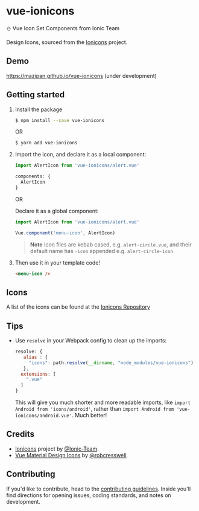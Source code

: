 # vue-ionicons
:snowman: Vue Icon Set Components from Ionic Team

Design Icons, sourced from the
[Ionicons](https://github.com/ionic-team/ionicons) project.


## Demo
https://mazipan.github.io/vue-ionicons (under development)


## Getting started

1. Install the package

    ```bash
    $ npm install --save vue-ionicons
    ```

    OR

    ```bash
    $ yarn add vue-ionicons
    ```

2. Import the icon, and declare it as a local component:

    ```javascript
    import AlertIcon from 'vue-ionicons/alert.vue'

    components: {
      AlertIcon
    }
    ```

    OR

    Declare it as a global component:

    ```javascript
    import AlertIcon from 'vue-ionicons/alert.vue'

    Vue.component('menu-icon', AlertIcon)
    ```

    > **Note** Icon files are kebab cased, e.g. `alert-circle.vue`, and
    > their default name has `-icon` appended e.g. `alert-circle-icon`.

3. Then use it in your template code!

    ```html
    <menu-icon />
    ```

## Icons

A list of the icons can be found at the [Ionicons Repository](https://github.com/ionic-team/ionicons)

## Tips

- Use `resolve` in your Webpack config to clean up the imports:

  ```javascript
  resolve: {
     alias : {
       "icons": path.resolve(__dirname, "node_modules/vue-ionicons")
     },
    extensions: [
      ".vue"
    ]
  }
  ```

  This will give you much shorter and more readable imports, like
  `import Android from 'icons/android'`, rather than
  `import Android from 'vue-ionicons/android.vue'`. Much better!

## Credits

+ [Ionicons](https://github.com/ionic-team/ionicons) project by [@Ionic-Team](https://github.com/ionic-team).
+ [Vue Material Design Icons](https://gitlab.com/robcresswell/vue-material-design-icons) by [@robcresswell](https://gitlab.com/robcresswell/).

## Contributing
 
If you'd like to contribute, head to the [contributing guidelines](/CONTRIBUTING.md). Inside you'll find directions for opening issues, coding standards, and notes on development.
